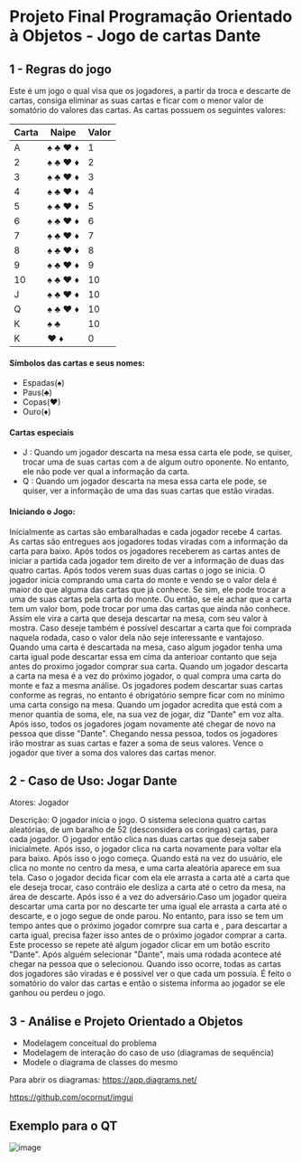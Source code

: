 # Projeto Final Programação Orientado à Objetos - Jogo de cartas Dante

## 1 - Regras do jogo
Este é um jogo o qual visa que os jogadores, a partir da troca e descarte de cartas, consiga eliminar as suas cartas 
e ficar com o menor valor de somatório do valores das cartas.
As cartas possuem os seguintes valores:

Carta | Naipe   |Valor
------|---------|------
A     | ♠ ♣ ♥ ♦ |1
2     | ♠ ♣ ♥ ♦ |2
3     | ♠ ♣ ♥ ♦ |3
4     | ♠ ♣ ♥ ♦ |4
5     | ♠ ♣ ♥ ♦ |5
6     | ♠ ♣ ♥ ♦ |6
7     | ♠ ♣ ♥ ♦ |7
8     | ♠ ♣ ♥ ♦ |8
9     | ♠ ♣ ♥ ♦ |9
10    | ♠ ♣ ♥ ♦ |10
J     | ♠ ♣ ♥ ♦ |10
Q     | ♠ ♣ ♥ ♦ |10
K     | ♠ ♣     |10
K     | ♥ ♦     |0

#### Símbolos das cartas e seus nomes: 
* Espadas(♠)
* Paus(♣)
* Copas(♥) 
* Ouro(♦) 

#### Cartas especiais 
* J : Quando um jogador descarta na mesa essa carta ele pode, se quiser, trocar uma de suas cartas com a de algum 
outro oponente. No entanto, ele não pode ver qual a informação da carta.
* Q : Quando um jogador descarta na mesa essa carta ele pode, se quiser, ver a informação de uma das suas cartas 
que estão viradas.

#### Iniciando o Jogo:

Inicialmente as cartas são embaralhadas e cada jogador recebe 4 cartas. As cartas são entregues aos jogadores todas
viradas com a informação da carta para baixo.
Após todos os jogadores receberem as cartas antes de iniciar a partida cada jogador tem direito de ver a informação 
de duas das quatro cartas. Após todos verem suas duas cartas o jogo se inicia. 
O jogador inicia comprando uma carta do monte e vendo se o valor dela é maior do que alguma das cartas que já conhece.
Se sim, ele pode trocar a uma de suas cartas pela carta do monte. Ou então, se ele achar que a carta tem um valor bom, 
pode trocar por uma das cartas que ainda não conhece. Assim ele vira a carta que deseja descartar na mesa, com seu valor 
à mostra. Caso deseje também é possível descartar a carta que foi comprada naquela rodada, caso o valor dela não seje 
interessante e vantajoso.
Quando uma carta é descartada na mesa, caso algum jogador tenha uma carta igual pode descartar essa em cima da anterioar 
contanto que seja antes do proximo jogador comprar sua carta.
Quando um jogador descarta a carta na mesa é a vez do próximo jogador, o qual compra uma carta do monte e faz a mesma análise.
Os jogadores podem descartar suas cartas conforme as regras, no entanto é obrigatório sempre ficar com no mínimo uma carta
consigo na mesa.
Quando um jogador acredita que está com a menor quantia de soma, ele, na sua vez de jogar, diz "Dante" em voz alta. Após isso, 
todos os jogadores jogam novamente até chegar de novo na pessoa que disse "Dante". Chegando nessa pessoa, todos os jogadores
irão mostrar as suas cartas e fazer a soma de seus valores. Vence o jogador que tiver a soma dos valores das cartas menor.

## 2 - Caso de Uso: Jogar Dante

Atores: Jogador

Descrição: O jogador inicia o jogo. O sistema seleciona quatro cartas aleatórias, de um baralho de 52 (desconsidera os coringas)
cartas, para cada jogador. O jogador então clica nas duas cartas que deseja saber inicialmete. Após isso, o jogador clica na carta 
novamente para voltar ela para baixo. Após isso o jogo começa. Quando está na vez do usuário, ele clica no monte no centro da mesa, 
e uma carta aleatória aparece em sua tela. Caso o jogador decida ficar com ela ele arrasta a carta até a carta que ele deseja trocar, 
caso contráio ele desliza a carta até o cetro da mesa, na área de descarte. Após isso é a vez do adversário.Caso um jogador queira descartar
uma carta por no descarte ter uma igual ele arrasta a carta até o descarte, e o jogo segue de onde parou. No entanto, para isso se tem um tempo
antes que o próximo jogador comrpre sua carta e , para descartar a carta igual, precisa fazer isso antes de o próximo jogador comprar a carta.
Este processo se repete até algum jogador clicar em um botão escrito "Dante". Após alguém  selecionar "Dante", mais uma rodada acontece até 
chegar na pessoa  que o selecionou. Quando isso ocorre, todas as cartas dos jogadores são viradas e é possivel ver o que cada um possuía. 
É feito o somatório do valor das cartas e então o sistema informa ao jogador se ele ganhou ou perdeu o jogo.


## 3 - Análise e Projeto Orientado a Objetos

* Modelagem conceitual do problema
* Modelagem de interação do caso de uso (diagramas de sequência)
* Modele o diagrama de classes do mesmo


Para abrir os diagramas: https://app.diagrams.net/


https://github.com/ocornut/imgui

## Exemplo para o QT

![image](https://user-images.githubusercontent.com/84626462/202525731-17b328ab-9887-4de1-b7fd-b1ad613717e4.png)

